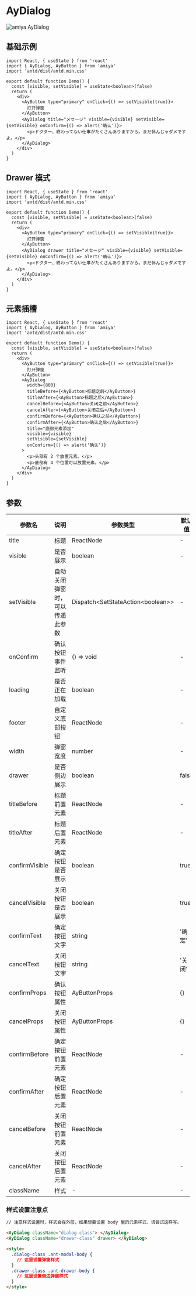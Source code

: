 # AyDialog

![amiya AyDialog](https://misc.hzzcckj.cn/upload/image/202011/ac64d2e7e400000.png)

## 基础示例

```tsx
import React, { useState } from 'react'
import { AyDialog, AyButton } from 'amiya'
import 'antd/dist/antd.min.css'

export default function Demo() {
  const [visible, setVisible] = useState<boolean>(false)
  return (
    <div>
      <AyButton type="primary" onClick={() => setVisible(true)}>
        打开弹窗
      </AyButton>
      <AyDialog title="メセージ" visible={visible} setVisible={setVisible} onConfirm={() => alert('确认')}>
        <p>ドクター、終わってない仕事がたくさんありますから。まだ休んじゃダメですよ。</p>
      </AyDialog>
    </div>
  )
}
```

## Drawer 模式

```tsx
import React, { useState } from 'react'
import { AyDialog, AyButton } from 'amiya'
import 'antd/dist/antd.min.css'

export default function Demo() {
  const [visible, setVisible] = useState<boolean>(false)
  return (
    <div>
      <AyButton type="primary" onClick={() => setVisible(true)}>
        打开弹窗
      </AyButton>
      <AyDialog drawer title="メセージ" visible={visible} setVisible={setVisible} onConfirm={() => alert('确认')}>
        <p>ドクター、終わってない仕事がたくさんありますから。まだ休んじゃダメですよ。</p>
      </AyDialog>
    </div>
  )
}
```

## 元素插槽

```tsx
import React, { useState } from 'react'
import { AyDialog, AyButton } from 'amiya'
import 'antd/dist/antd.min.css'

export default function Demo() {
  const [visible, setVisible] = useState<boolean>(false)
  return (
    <div>
      <AyButton type="primary" onClick={() => setVisible(true)}>
        打开弹窗
      </AyButton>
      <AyDialog
        width={800}
        titleBefore={<AyButton>标题之前</AyButton>}
        titleAfter={<AyButton>标题之后</AyButton>}
        cancelBefore={<AyButton>关闭之前</AyButton>}
        cancelAfter={<AyButton>关闭之后</AyButton>}
        confirmBefore={<AyButton>确认之前</AyButton>}
        confirmAfter={<AyButton>确认之后</AyButton>}
        title="底部元素添加"
        visible={visible}
        setVisible={setVisible}
        onConfirm={() => alert('确认')}
      >
        <p>头部有 2 个放置元素。</p>
        <p>底部有 4 个位置可以放置元素。</p>
      </AyDialog>
    </div>
  )
}
```

## 参数

| 参数名         | 说明                           | 参数类型                            | 默认值 |
| -------------- | ------------------------------ | ----------------------------------- | ------ |
| title          | 标题                           | ReactNode                           | -      |
| visible        | 是否展示                       | boolean                             | -      |
| setVisible     | 自动关闭弹窗时，可以传递此参数 | Dispatch<SetStateAction<boolean\>\> | -      |
| onConfirm      | 确认按钮事件监听               | () => void                          | -      |
| loading        | 是否正在加载                   | boolean                             | -      |
| footer         | 自定义底部按钮                 | ReactNode                           | -      |
| width          | 弹窗宽度                       | number                              | -      |
| drawer         | 是否侧边展示                   | boolean                             | false  |
| titleBefore    | 标题前置元素                   | ReactNode                           | -      |
| titleAfter     | 标题后置元素                   | ReactNode                           | -      |
| confirmVisible | 确定按钮是否展示               | boolean                             | true   |
| cancelVisible  | 关闭按钮是否展示               | boolean                             | true   |
| confirmText    | 确定按钮文字                   | string                              | '确定' |
| cancelText     | 关闭按钮文字                   | string                              | '关闭' |
| confirmProps   | 确认按钮属性                   | AyButtonProps                       | {}     |
| cancelProps    | 关闭按钮属性                   | AyButtonProps                       | {}     |
| confirmBefore  | 确定按钮前置元素               | ReactNode                           | -      |
| confirmAfter   | 确定按钮后置元素               | ReactNode                           | -      |
| cancelBefore   | 关闭按钮前置元素               | ReactNode                           | -      |
| cancelAfter    | 关闭按钮后置元素               | ReactNode                           | -      |
| className      | 样式                           | -                                   | -      |

### 样式设置注意点

```html
// 注意样式设置时，样式会在外层，如果想要设置 body 里的元素样式，请尝试这样写。

<AyDialog className="dialog-class"> </AyDialog>
<AyDialog className="drawer-class" drawer> </AyDialog>

<style>
  .dialog-class .ant-modal-body {
    // 这里设置弹窗样式
  }
  .drawer-class .ant-drawer-body {
    // 这里设置侧边弹窗样式
  }
</style>
```

[1]: https://ant-design.gitee.io/components/modal-cn/#API
